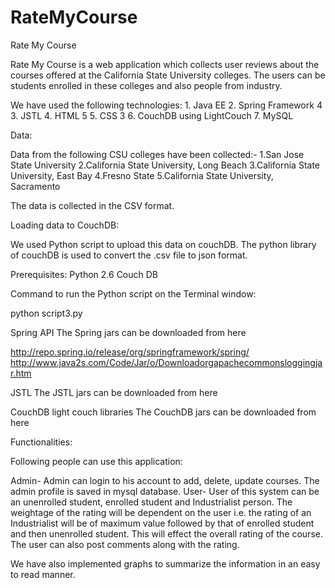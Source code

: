 RateMyCourse
============
Rate My Course

Rate My Course is a web application which collects user reviews about the courses offered at the California State University colleges. The users can be students enrolled in these colleges and also people from industry.

We have used the following technologies: 1. Java EE 2. Spring Framework 4 3. JSTL 4. HTML 5 5. CSS 3 6. CouchDB using LightCouch 7. MySQL

Data:

Data from the following CSU colleges have been collected:- 1.San Jose State University 2.California State University, Long Beach 3.California State University, East Bay 4.Fresno State 5.California State University, Sacramento

The data is collected in the CSV format.

Loading data to CouchDB:

We used Python script to upload this data on couchDB. The python library of couchDB is used to convert the .csv file to json format.

Prerequisites: Python 2.6 Couch DB

Command to run the Python script on the Terminal window:

python script3.py

Spring API The Spring jars can be downloaded from here

http://repo.spring.io/release/org/springframework/spring/ http://www.java2s.com/Code/Jar/o/Downloadorgapachecommonsloggingjar.htm

JSTL The JSTL jars can be downloaded from here

CouchDB light couch libraries The CouchDB jars can be downloaded from here

Functionalities:

Following people can use this application:

Admin- Admin can login to his account to add, delete, update courses. The admin profile is saved in mysql database. User- User of this system can be an unenrolled student, enrolled student and Industrialist person. The weightage of the rating will be dependent on the user i.e. the rating of an Industrialist will be of maximum value followed by that of enrolled student and then unenrolled student. This will effect the overall rating of the course. The user can also post comments along with the rating.

We have also implemented graphs to summarize the information in an easy to read manner.
